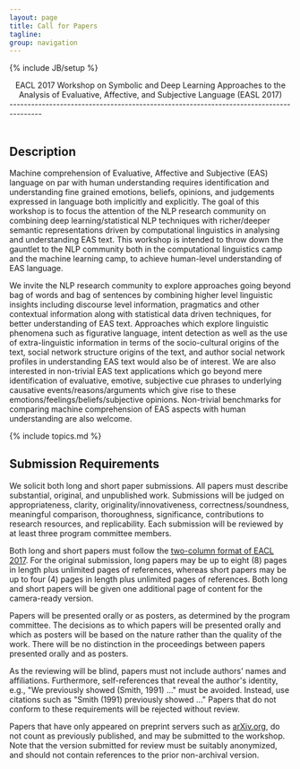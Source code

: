 ```yaml
---
layout: page
title: Call for Papers
tagline: 
group: navigation
---
```

{% include JB/setup %}

<center>EACL 2017 Workshop on Symbolic and Deep Learning Approaches to the Analysis of Evaluative, Affective, and Subjective Language (EASL 2017)</center>
---------------------------------------------------------------------------------------
<br/>
<br/>

## Description

Machine comprehension of Evaluative, Affective and Subjective (EAS) language on par with human understanding requires identification and understanding fine grained emotions, beliefs, opinions, and judgements expressed in language both implicitly and explicitly. The goal of this workshop is to focus the attention of the NLP research community on combining deep learning/statistical NLP techniques with richer/deeper semantic representations driven by computational linguistics in analysing and understanding EAS text.  This workshop is intended to throw down the gauntlet to the NLP community both in the computational linguistics camp and the machine learning camp, to achieve human-level understanding of EAS language.

We invite the NLP research community to explore approaches going beyond bag of words and bag of sentences by combining higher level linguistic insights including discourse level information, pragmatics and other contextual information along with statistical data driven techniques, for better understanding of EAS text.  Approaches which explore linguistic phenomena such as figurative language, intent detection as well as the use of extra-linguistic information in terms of the socio-cultural origins of the text, social network structure origins of the text, and author social network profiles in understanding EAS text would also be of interest. We are also interested in non-trivial EAS text applications which go beyond mere identification of evaluative, emotive, subjective cue phrases to underlying causative events/reasons/arguments which give rise to these emotions/feelings/beliefs/subjective opinions. Non-trivial benchmarks for comparing machine comprehension of EAS aspects with human understanding are also welcome. 

{% include topics.md %}

## Submission Requirements

We solicit both long and short paper submissions. All papers must describe substantial, original, and unpublished work. Submissions will be judged on appropriateness, clarity, originality/innovativeness, correctness/soundness, meaningful comparison, thoroughness, significance, contributions to research resources, and replicability. Each submission will be reviewed by at least three program committee members.

Both long and short papers must follow the [two-column format of EACL 2017](http://eacl2017.org/index.php/calls/call-for-papers). For the original submission, long papers may be up to eight (8) pages in length plus unlimited pages of references, whereas short papers may be up to four (4) pages in length plus unlimited pages of references. Both long and short papers will be given one additional page of content for the camera-ready version.

Papers will be presented orally or as posters, as determined by the program committee. The decisions as to which papers will be presented orally and which as posters will be based on the nature rather than the quality of the work. There will be no distinction in the proceedings between papers presented orally and as posters.

As the reviewing will be blind, papers must not include authors' names and affiliations. Furthermore, self-references that reveal the author's identity, e.g., "We previously showed (Smith, 1991) ..." must be avoided. Instead, use citations such as "Smith (1991) previously showed ..." Papers that do not conform to these requirements will be rejected without review.

Papers that have only appeared on preprint servers such as [arXiv.org](arXiv.org), do not count as previously published, and may be submitted to the workshop. Note that the version submitted for review must be suitably anonymized, and should not contain references to the prior non-archival version.


